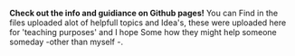 **Check out the info and guidiance on Github pages!**
You can Find in the files uploaded alot of helpfull topics and Idea's, these were uploaded here for 'teaching purposes' and I hope Some how they might help someone someday -other than myself -.